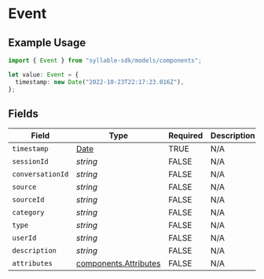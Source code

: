 # Event

## Example Usage

```typescript
import { Event } from "syllable-sdk/models/components";

let value: Event = {
  timestamp: new Date("2022-10-23T22:17:23.016Z"),
};
```

## Fields

| Field                                                                                         | Type                                                                                          | Required                                                                                      | Description                                                                                   |
| --------------------------------------------------------------------------------------------- | --------------------------------------------------------------------------------------------- | --------------------------------------------------------------------------------------------- | --------------------------------------------------------------------------------------------- |
| `timestamp`                                                                                   | [Date](https://developer.mozilla.org/en-US/docs/Web/JavaScript/Reference/Global_Objects/Date) | TRUE                                                                            | N/A                                                                                           |
| `sessionId`                                                                                   | *string*                                                                                      | FALSE                                                                            | N/A                                                                                           |
| `conversationId`                                                                              | *string*                                                                                      | FALSE                                                                            | N/A                                                                                           |
| `source`                                                                                      | *string*                                                                                      | FALSE                                                                            | N/A                                                                                           |
| `sourceId`                                                                                    | *string*                                                                                      | FALSE                                                                            | N/A                                                                                           |
| `category`                                                                                    | *string*                                                                                      | FALSE                                                                            | N/A                                                                                           |
| `type`                                                                                        | *string*                                                                                      | FALSE                                                                            | N/A                                                                                           |
| `userId`                                                                                      | *string*                                                                                      | FALSE                                                                            | N/A                                                                                           |
| `description`                                                                                 | *string*                                                                                      | FALSE                                                                            | N/A                                                                                           |
| `attributes`                                                                                  | [components.Attributes](../../models/components/attributes.md)                                | FALSE                                                                            | N/A                                                                                           |